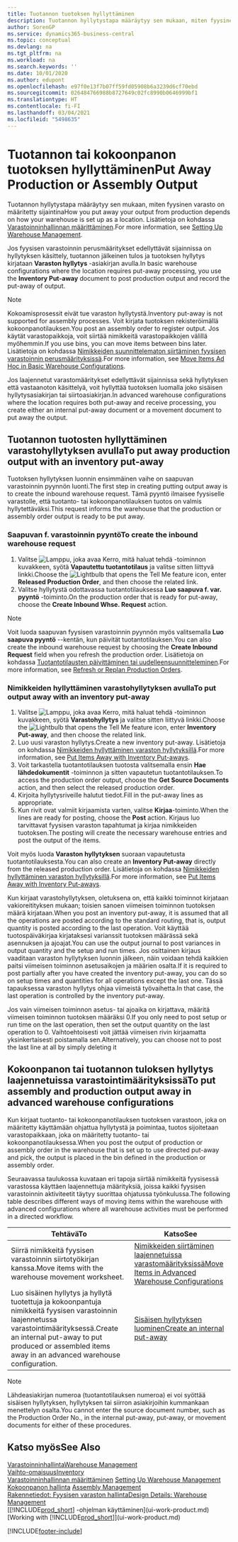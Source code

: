 ```yaml
---
title: Tuotannon tuotoksen hyllyttäminen
description: Tuotannon hyllytystapa määräytyy sen mukaan, miten fyysinen varasto on määritetty sijaintina
author: SorenGP
ms.service: dynamics365-business-central
ms.topic: conceptual
ms.devlang: na
ms.tgt_pltfrm: na
ms.workload: na
ms.search.keywords: ''
ms.date: 10/01/2020
ms.author: edupont
ms.openlocfilehash: e97f0e13f7b07ff59fd05908b6a3239d6cf70ebd
ms.sourcegitcommit: 026484766988b8727649c02fc8990b0646999bf1
ms.translationtype: HT
ms.contentlocale: fi-FI
ms.lasthandoff: 03/04/2021
ms.locfileid: "5498635"
---
```

# <a name="put-away-production-or-assembly-output"></a><span data-ttu-id="ef6f0-103">Tuotannon tai kokoonpanon tuotoksen hyllyttäminen</span><span class="sxs-lookup"><span data-stu-id="ef6f0-103">Put Away Production or Assembly Output</span></span>

<span data-ttu-id="ef6f0-104">Tuotannon hyllytystapa määräytyy sen mukaan, miten fyysinen varasto on määritetty sijaintina</span><span class="sxs-lookup"><span data-stu-id="ef6f0-104">How you put away your output from production depends on how your warehouse is set up as a location.</span></span> <span data-ttu-id="ef6f0-105">Lisätietoja on kohdassa [Varastoinninhallinnan määrittäminen](warehouse-setup-warehouse.md).</span><span class="sxs-lookup"><span data-stu-id="ef6f0-105">For more information, see [Setting Up Warehouse Management](warehouse-setup-warehouse.md).</span></span>  

<span data-ttu-id="ef6f0-106">Jos fyysisen varastoinnin perusmääritykset edellyttävät sijainnissa on hyllytyksen käsittely, tuotannon jälkeinen tulos ja tuotoksen hyllytys kirjataan **Varaston hyllytys** -asiakirjan avulla.</span><span class="sxs-lookup"><span data-stu-id="ef6f0-106">In basic warehouse configurations where the location requires put-away processing, you use the **Inventory Put-away** document to post production output and record the put-away of output.</span></span>  

> [!NOTE]  
> <span data-ttu-id="ef6f0-107">Kokoamisprosessit eivät tue varaston hyllytystä.</span><span class="sxs-lookup"><span data-stu-id="ef6f0-107">Inventory put-away is not supported for assembly processes.</span></span> <span data-ttu-id="ef6f0-108">Voit kirjata tuotoksen rekisteröimällä kokoonpanotilauksen.</span><span class="sxs-lookup"><span data-stu-id="ef6f0-108">You post an assembly order to register output.</span></span> <span data-ttu-id="ef6f0-109">Jos käytät varastopaikkoja, voit siirtää nimikkeitä varastopaikkojen välillä myöhemmin.</span><span class="sxs-lookup"><span data-stu-id="ef6f0-109">If you use bins, you can move items between bins later.</span></span> <span data-ttu-id="ef6f0-110">Lisätietoja on kohdassa [Nimikkeiden suunnittelematon siirtäminen fyysisen varastoinnin perusmäärityksissä](warehouse-how-to-move-items-ad-hoc-in-basic-warehousing.md).</span><span class="sxs-lookup"><span data-stu-id="ef6f0-110">For more information, see [Move Items Ad Hoc in Basic Warehouse Configurations](warehouse-how-to-move-items-ad-hoc-in-basic-warehousing.md).</span></span>  

<span data-ttu-id="ef6f0-111">Jos laajennetut varastomääritykset edellyttävät sijainnissa sekä hyllytyksen että vastaanoton käsittelyä, voit hyllyttää tuotoksen luomalla joko sisäisen hyllytysasiakirjan tai siirtoasiakirjan.</span><span class="sxs-lookup"><span data-stu-id="ef6f0-111">In advanced warehouse configurations where the location requires both put-away and receive processing, you create either an internal put-away document or a movement document to put away the output.</span></span>  

## <a name="to-put-away-production-output-with-an-inventory-put-away"></a><span data-ttu-id="ef6f0-112">Tuotannon tuotosten hyllyttäminen varastohyllytyksen avulla</span><span class="sxs-lookup"><span data-stu-id="ef6f0-112">To put away production output with an inventory put-away</span></span>

<span data-ttu-id="ef6f0-113">Tuotoksen hyllytyksen luonnin ensimmäinen vaihe on saapuvan varastoinnin pyynnön luonti.</span><span class="sxs-lookup"><span data-stu-id="ef6f0-113">The first step in creating putting output away is to create the inbound warehouse request.</span></span> <span data-ttu-id="ef6f0-114">Tämä pyyntö ilmaisee fyysiselle varastolle, että tuotanto- tai kokoonpanotilauksen tuotos on valmis hyllytettäväksi.</span><span class="sxs-lookup"><span data-stu-id="ef6f0-114">This request informs the warehouse that the production or assembly order output is ready to be put away.</span></span>

### <a name="to-create-the-inbound-warehouse-request"></a><span data-ttu-id="ef6f0-115">Saapuvan f. varastoinnin pyyntö</span><span class="sxs-lookup"><span data-stu-id="ef6f0-115">To create the inbound warehouse request</span></span>  
1.  <span data-ttu-id="ef6f0-116">Valitse ![Lamppu, joka avaa Kerro, mitä haluat tehdä -toiminnon](media/ui-search/search_small.png "Kerro, mitä haluat tehdä") kuvakkeen, syötä **Vapautettu tuotantotilaus** ja valitse sitten liittyvä linkki.</span><span class="sxs-lookup"><span data-stu-id="ef6f0-116">Choose the ![Lightbulb that opens the Tell Me feature](media/ui-search/search_small.png "Tell me what you want to do") icon, enter **Released Production Order**, and then choose the related link.</span></span>  
2.  <span data-ttu-id="ef6f0-117">Valitse hyllytystä odottavassa tuotantotilauksessa **Luo saapuva f. var. pyyntö** -toiminto.</span><span class="sxs-lookup"><span data-stu-id="ef6f0-117">On the production order that is ready for put-away, choose the **Create Inbound Whse. Request** action.</span></span>  

> [!NOTE]  
> <span data-ttu-id="ef6f0-118">Voit luoda saapuvan fyysisen varastoinnin pyynnön myös valitsemalla **Luo saapuva pyyntö** --kentän, kun päivität tuotantotilauksen.</span><span class="sxs-lookup"><span data-stu-id="ef6f0-118">You can also create the inbound warehouse request by choosing the **Create Inbound Request** field when you refresh the production order.</span></span> <span data-ttu-id="ef6f0-119">Lisätietoja on kohdassa [Tuotantotilausten päivittäminen tai uudelleensuunnitteleminen](production-how-to-replan-refresh-production-orders.md).</span><span class="sxs-lookup"><span data-stu-id="ef6f0-119">For more information, see [Refresh or Replan Production Orders](production-how-to-replan-refresh-production-orders.md).</span></span>  

### <a name="to-put-output-away-with-an-inventory-put-away"></a><span data-ttu-id="ef6f0-120">Nimikkeiden hyllyttäminen varastohyllytyksen avulla</span><span class="sxs-lookup"><span data-stu-id="ef6f0-120">To put output away with an inventory put-away</span></span>  
1.  <span data-ttu-id="ef6f0-121">Valitse ![Lamppu, joka avaa Kerro, mitä haluat tehdä -toiminnon](media/ui-search/search_small.png "Kerro, mitä haluat tehdä") kuvakkeen, syötä **Varastohyllytys** ja valitse sitten liittyvä linkki.</span><span class="sxs-lookup"><span data-stu-id="ef6f0-121">Choose the ![Lightbulb that opens the Tell Me feature](media/ui-search/search_small.png "Tell me what you want to do") icon, enter **Inventory Put-away**, and then choose the related link.</span></span>  
2.  <span data-ttu-id="ef6f0-122">Luo uusi varaston hyllytys.</span><span class="sxs-lookup"><span data-stu-id="ef6f0-122">Create a new inventory put-away.</span></span> <span data-ttu-id="ef6f0-123">Lisätietoja on kohdassa [Nimikkeiden hyllyttäminen varaston hyllytyksillä](warehouse-how-to-put-items-away-with-inventory-put-aways.md).</span><span class="sxs-lookup"><span data-stu-id="ef6f0-123">For more information, see [Put Items Away with Inventory Put-aways](warehouse-how-to-put-items-away-with-inventory-put-aways.md).</span></span>
3.  <span data-ttu-id="ef6f0-124">Voit tarkastella tuotantotilauksen tuotosta valitsemalla ensin **Hae lähdedokumentit** -toiminnon ja sitten vapautetun tuotantotilauksen.</span><span class="sxs-lookup"><span data-stu-id="ef6f0-124">To access the production order output, choose the **Get Source Documents** action, and then select the released production order.</span></span>  
4.  <span data-ttu-id="ef6f0-125">Kirjoita hyllytysriveille halutut tiedot.</span><span class="sxs-lookup"><span data-stu-id="ef6f0-125">Fill in the put-away lines as appropriate.</span></span>
5.  <span data-ttu-id="ef6f0-126">Kun rivit ovat valmiit kirjaamista varten, valitse **Kirjaa**-toiminto.</span><span class="sxs-lookup"><span data-stu-id="ef6f0-126">When the lines are ready for posting, choose the **Post** action.</span></span> <span data-ttu-id="ef6f0-127">Kirjaus luo tarvittavat fyysisen varaston tapahtumat ja kirjaa nimikkeiden tuotoksen.</span><span class="sxs-lookup"><span data-stu-id="ef6f0-127">The posting will create the necessary warehouse entries and post the output of the items.</span></span>  

<span data-ttu-id="ef6f0-128">Voit myös luoda **Varaston hyllytyksen** suoraan vapautetusta tuotantotilauksesta.</span><span class="sxs-lookup"><span data-stu-id="ef6f0-128">You can also create an **Inventory Put-away** directly from the released production order.</span></span> <span data-ttu-id="ef6f0-129">Lisätietoja on kohdassa [Nimikkeiden hyllyttäminen varaston hyllytyksillä](warehouse-how-to-put-items-away-with-inventory-put-aways.md).</span><span class="sxs-lookup"><span data-stu-id="ef6f0-129">For more information, see [Put Items Away with Inventory Put-aways](warehouse-how-to-put-items-away-with-inventory-put-aways.md).</span></span>  

<span data-ttu-id="ef6f0-130">Kun kirjaat varastohyllytyksen, oletuksena on, että kaikki toiminnot kirjataan vakioreitityksen mukaan; toisien sanoen viimeisen toiminnon tuotoksen määrä kirjataan.</span><span class="sxs-lookup"><span data-stu-id="ef6f0-130">When you post an inventory put-away, it is assumed that all the operations are posted according to the standard routing, that is, output quantity is posted according to the last operation.</span></span> <span data-ttu-id="ef6f0-131">Voit käyttää tuotospäiväkirjaa kirjataksesi varianssit tuotoksen määrässä sekä asennuksen ja ajoajat.</span><span class="sxs-lookup"><span data-stu-id="ef6f0-131">You can use the output journal to post variances in output quantity and the setup and run times.</span></span> <span data-ttu-id="ef6f0-132">Jos osittainen kirjaus vaaditaan varaston hyllytyksen luonnin jälkeen, näin voidaan tehdä kaikkien paitsi viimeisen toiminnon asetusaikojen ja määrien osalta.</span><span class="sxs-lookup"><span data-stu-id="ef6f0-132">If it is required to post partially after you have created the inventory put-away, you can do so on setup times and quantities for all operations except the last one.</span></span> <span data-ttu-id="ef6f0-133">Tässä tapauksessa varaston hyllytys ohjaa viimeistä työvaihetta.</span><span class="sxs-lookup"><span data-stu-id="ef6f0-133">In that case, the last operation is controlled by the inventory put-away.</span></span>  

<span data-ttu-id="ef6f0-134">Jos vain viimeisen toiminnon asetus- tai ajoaika on kirjattava, määritä viimeisen toiminnon tuotoksen määräksi 0.</span><span class="sxs-lookup"><span data-stu-id="ef6f0-134">If you only need to post setup or run time on the last operation, then set the output quantity on the last operation to 0.</span></span> <span data-ttu-id="ef6f0-135">Vaihtoehtoisesti voit jättää viimeisen rivin kirjaamatta yksinkertaisesti poistamalla sen.</span><span class="sxs-lookup"><span data-stu-id="ef6f0-135">Alternatively, you can choose not to post the last line at all by simply deleting it</span></span>  

## <a name="to-put-assembly-and-production-output-away-in-advanced-warehouse-configurations"></a><span data-ttu-id="ef6f0-136">Kokoonpanon tai tuotannon tuloksen hyllytys laajennetuissa varastointimäärityksissä</span><span class="sxs-lookup"><span data-stu-id="ef6f0-136">To put assembly and production output away in advanced warehouse configurations</span></span>
<span data-ttu-id="ef6f0-137">Kun kirjaat tuotanto- tai kokoonpanotilauksen tuotoksen varastoon, joka on määritetty käyttämään ohjattua hyllytystä ja poimintaa, tuotos sijoitetaan varastopaikkaan, joka on määritetty tuotanto- tai kokoonpanotilauksessa.</span><span class="sxs-lookup"><span data-stu-id="ef6f0-137">When you post the output of production or assembly order in the  warehouse that is set up to use directed put-away and pick, the output is placed in the bin defined in the production or assembly order.</span></span> 

<span data-ttu-id="ef6f0-138">Seuraavassa taulukossa kuvataan eri tapoja siirtää nimikkeitä fyysisessä varastossa käyttäen laajennettuja määrityksiä, joissa kaikki fyysisen varastoinnin aktiviteetit täytyy suorittaa ohjatussa työnkulussa.</span><span class="sxs-lookup"><span data-stu-id="ef6f0-138">The following table describes different ways of moving items within the warehouse with advanced configurations where all warehouse activities must be performed in a directed workflow.</span></span> 

|<span data-ttu-id="ef6f0-139">**Tehtävä**</span><span class="sxs-lookup"><span data-stu-id="ef6f0-139">**To**</span></span>|<span data-ttu-id="ef6f0-140">**Katso**</span><span class="sxs-lookup"><span data-stu-id="ef6f0-140">**See**</span></span>|  
|------------|-------------|  
|<span data-ttu-id="ef6f0-141">Siirrä nimikkeitä fyysisen varastoinnin siirtotyökirjan kanssa.</span><span class="sxs-lookup"><span data-stu-id="ef6f0-141">Move items with the warehouse movement worksheet.</span></span>|[<span data-ttu-id="ef6f0-142">Nimikkeiden siirtäminen laajennetuissa varastomäärityksissä</span><span class="sxs-lookup"><span data-stu-id="ef6f0-142">Move Items in Advanced Warehouse Configurations</span></span>](warehouse-how-to-move-items-in-advanced-warehousing.md#to-move-items-with-the-warehouse-movement-worksheet)|  
|<span data-ttu-id="ef6f0-143">Luo sisäinen hyllytys ja hyllytä tuotettuja ja kokoonpantuja nimikkeitä fyysisen varastoinnin laajennetussa varastointimäärityksessä.</span><span class="sxs-lookup"><span data-stu-id="ef6f0-143">Create an internal put-away to put produced or assembled items away in an advanced warehouse configuration.</span></span>|[<span data-ttu-id="ef6f0-144">Sisäisen hyllytyksen luominen</span><span class="sxs-lookup"><span data-stu-id="ef6f0-144">Create an internal put-away</span></span>](warehouse-how-to-create-put-aways-from-internal-put-aways.md#to-create-an-internal-put-away)|

> [!NOTE]  
> <span data-ttu-id="ef6f0-145">Lähdeasiakirjan numeroa (tuotantotilauksen numeroa) ei voi syöttää sisäisen hyllytyksen, hyllytyksen tai siirron asiakirjoihin kummankaan menettelyn osalta.</span><span class="sxs-lookup"><span data-stu-id="ef6f0-145">You cannot enter the source document number, such as the Production Order No., in the internal put-away, put-away, or movement documents for either of these procedures.</span></span>  

## <a name="see-also"></a><span data-ttu-id="ef6f0-146">Katso myös</span><span class="sxs-lookup"><span data-stu-id="ef6f0-146">See Also</span></span>  
[<span data-ttu-id="ef6f0-147">Varastoinninhallinta</span><span class="sxs-lookup"><span data-stu-id="ef6f0-147">Warehouse Management</span></span>](warehouse-manage-warehouse.md)  
[<span data-ttu-id="ef6f0-148">Vaihto-omaisuus</span><span class="sxs-lookup"><span data-stu-id="ef6f0-148">Inventory</span></span>](inventory-manage-inventory.md)  
<span data-ttu-id="ef6f0-149">[Varastoinninhallinnan määrittäminen](warehouse-setup-warehouse.md)   </span><span class="sxs-lookup"><span data-stu-id="ef6f0-149">[Setting Up Warehouse Management](warehouse-setup-warehouse.md)   </span></span>  
<span data-ttu-id="ef6f0-150">[Kokoonpanon hallinta](assembly-assemble-items.md)  </span><span class="sxs-lookup"><span data-stu-id="ef6f0-150">[Assembly Management](assembly-assemble-items.md)  </span></span>  
[<span data-ttu-id="ef6f0-151">Rakennetiedot: Fyysisen varaston hallinta</span><span class="sxs-lookup"><span data-stu-id="ef6f0-151">Design Details: Warehouse Management</span></span>](design-details-warehouse-management.md)  
<span data-ttu-id="ef6f0-152">[[!INCLUDE[prod_short](includes/prod_short.md)] -ohjelman käyttäminen](ui-work-product.md)</span><span class="sxs-lookup"><span data-stu-id="ef6f0-152">[Working with [!INCLUDE[prod_short](includes/prod_short.md)]](ui-work-product.md)</span></span>


[!INCLUDE[footer-include](includes/footer-banner.md)]
